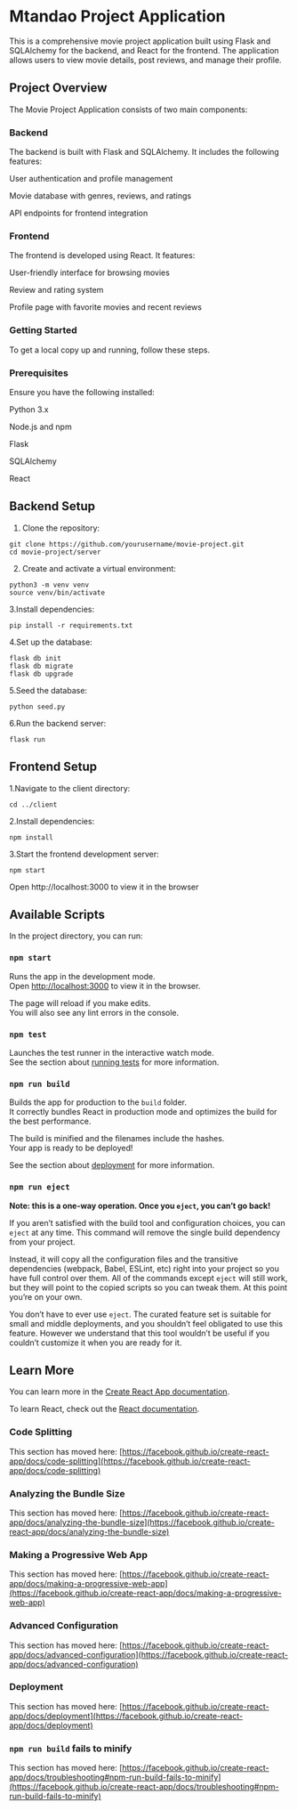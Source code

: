 # Mtandao Project Application
This is a comprehensive movie project application built using Flask and SQLAlchemy for the backend, and React for the frontend. The application allows users to view movie details, post reviews, and manage their profile.


## Project Overview

The Movie Project Application consists of two main components:

### Backend

The backend is built with Flask and SQLAlchemy. It includes the following features:

User authentication and profile management

Movie database with genres, reviews, and ratings

API endpoints for frontend integration

### Frontend

The frontend is developed using React. It features:

User-friendly interface for browsing movies

Review and rating system

Profile page with favorite movies and recent reviews

### Getting Started
To get a local copy up and running, follow these steps.

### Prerequisites
Ensure you have the following installed:

Python 3.x

Node.js and npm

Flask

SQLAlchemy

 React

 ## Backend Setup

1. Clone the repository:

```
git clone https://github.com/yourusername/movie-project.git
cd movie-project/server

```

2. Create and activate a virtual environment:

```
python3 -m venv venv
source venv/bin/activate

```

3.Install dependencies:

```
pip install -r requirements.txt

```
4.Set up the database:

```
flask db init
flask db migrate
flask db upgrade

```
5.Seed the database:

```
python seed.py

```
6.Run the backend server:

```
flask run

```
## Frontend Setup

1.Navigate to the client directory:

```
cd ../client

```

2.Install dependencies:

```
npm install
```
3.Start the frontend development server:

```
npm start
```

Open http://localhost:3000 to view it in the browser

## Available Scripts

In the project directory, you can run:

### `npm start`

Runs the app in the development mode.\
Open [http://localhost:3000](http://localhost:3000) to view it in the browser.

The page will reload if you make edits.\
You will also see any lint errors in the console.

### `npm test`

Launches the test runner in the interactive watch mode.\
See the section about [running tests](https://facebook.github.io/create-react-app/docs/running-tests) for more information.

### `npm run build`

Builds the app for production to the `build` folder.\
It correctly bundles React in production mode and optimizes the build for the best performance.

The build is minified and the filenames include the hashes.\
Your app is ready to be deployed!

See the section about [deployment](https://facebook.github.io/create-react-app/docs/deployment) for more information.

### `npm run eject`

**Note: this is a one-way operation. Once you `eject`, you can’t go back!**

If you aren’t satisfied with the build tool and configuration choices, you can `eject` at any time. This command will remove the single build dependency from your project.

Instead, it will copy all the configuration files and the transitive dependencies (webpack, Babel, ESLint, etc) right into your project so you have full control over them. All of the commands except `eject` will still work, but they will point to the copied scripts so you can tweak them. At this point you’re on your own.

You don’t have to ever use `eject`. The curated feature set is suitable for small and middle deployments, and you shouldn’t feel obligated to use this feature. However we understand that this tool wouldn’t be useful if you couldn’t customize it when you are ready for it.

## Learn More

You can learn more in the [Create React App documentation](https://facebook.github.io/create-react-app/docs/getting-started).

To learn React, check out the [React documentation](https://reactjs.org/).

### Code Splitting

This section has moved here: [https://facebook.github.io/create-react-app/docs/code-splitting](https://facebook.github.io/create-react-app/docs/code-splitting)

### Analyzing the Bundle Size

This section has moved here: [https://facebook.github.io/create-react-app/docs/analyzing-the-bundle-size](https://facebook.github.io/create-react-app/docs/analyzing-the-bundle-size)

### Making a Progressive Web App

This section has moved here: [https://facebook.github.io/create-react-app/docs/making-a-progressive-web-app](https://facebook.github.io/create-react-app/docs/making-a-progressive-web-app)

### Advanced Configuration

This section has moved here: [https://facebook.github.io/create-react-app/docs/advanced-configuration](https://facebook.github.io/create-react-app/docs/advanced-configuration)

### Deployment

This section has moved here: [https://facebook.github.io/create-react-app/docs/deployment](https://facebook.github.io/create-react-app/docs/deployment)

### `npm run build` fails to minify

This section has moved here: [https://facebook.github.io/create-react-app/docs/troubleshooting#npm-run-build-fails-to-minify](https://facebook.github.io/create-react-app/docs/troubleshooting#npm-run-build-fails-to-minify)